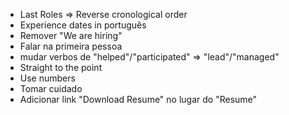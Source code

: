 - Last Roles => Reverse cronological order
- Experience dates in português
- Remover "We are hiring"
- Falar na primeira pessoa
- mudar verbos de "helped"/"participated" => "lead"/"managed"
- Straight to the point
- Use numbers
- Tomar cuidado
- Adicionar link "Download Resume" no lugar do "Resume"